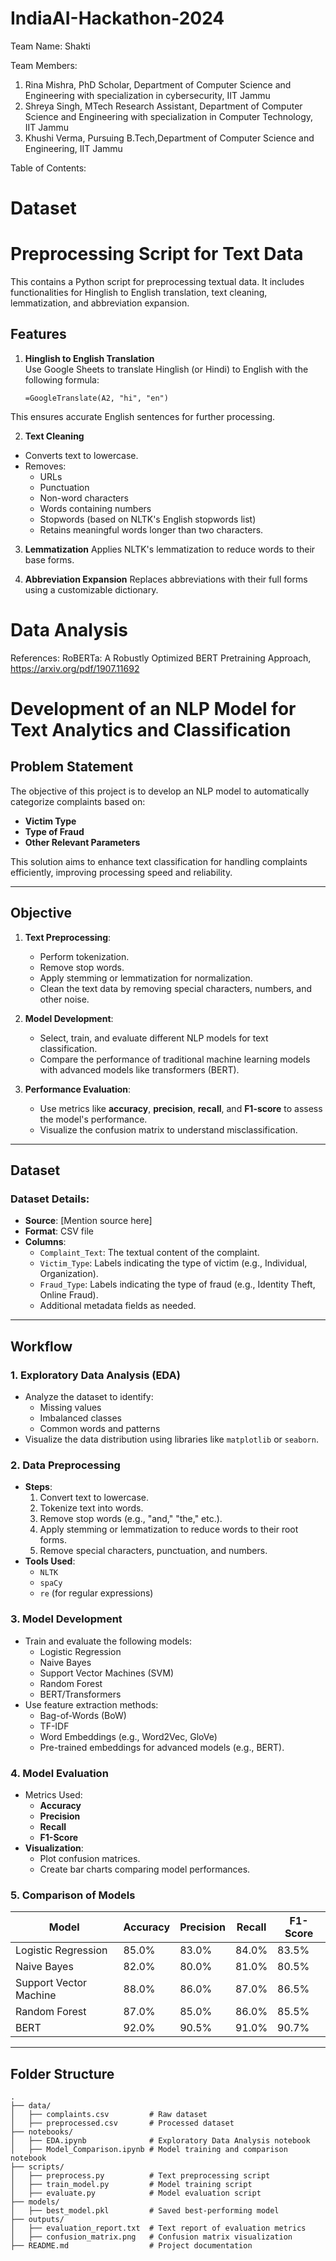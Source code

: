# IndiaAI-Hackathon-2024


Team Name: 
Shakti

Team Members:
1. Rina Mishra, PhD Scholar, Department of Computer Science and Engineering with specialization in cybersecurity, IIT Jammu
2. Shreya Singh, MTech Research Assistant, Department of Computer Science and Engineering with specialization in Computer Technology, IIT Jammu
3. Khushi Verma, Pursuing B.Tech,Department of Computer Science and Engineering, IIT Jammu

Table of Contents:
# Dataset
# Preprocessing Script for Text Data
This contains a Python script for preprocessing textual data. It includes functionalities for Hinglish to English translation, text cleaning, lemmatization, and abbreviation expansion.
## Features
1. **Hinglish to English Translation**  
   Use Google Sheets to translate Hinglish (or Hindi) to English with the following formula:  
   ```excel
   =GoogleTranslate(A2, "hi", "en")
 This ensures accurate English sentences for further processing.
 
 2. **Text Cleaning**  
  - Converts text to lowercase.
  - Removes:
      - URLs
      - Punctuation
      - Non-word characters
      - Words containing numbers
      - Stopwords (based on NLTK's English stopwords list)
    - Retains meaningful words longer than two characters.

 3. **Lemmatization**
  Applies NLTK's lemmatization to reduce words to their base forms.

 4. **Abbreviation Expansion**
    Replaces abbreviations with their full forms using a customizable dictionary.
# Data Analysis

References:
RoBERTa: A Robustly Optimized BERT Pretraining Approach,  https://arxiv.org/pdf/1907.11692



# **Development of an NLP Model for Text Analytics and Classification**

## **Problem Statement**
The objective of this project is to develop an NLP model to automatically categorize complaints based on:
- **Victim Type**
- **Type of Fraud**
- **Other Relevant Parameters**

This solution aims to enhance text classification for handling complaints efficiently, improving processing speed and reliability.

---

## **Objective**
1. **Text Preprocessing**:
   - Perform tokenization.
   - Remove stop words.
   - Apply stemming or lemmatization for normalization.
   - Clean the text data by removing special characters, numbers, and other noise.

2. **Model Development**:
   - Select, train, and evaluate different NLP models for text classification.
   - Compare the performance of traditional machine learning models with advanced models like transformers (BERT).

3. **Performance Evaluation**:
   - Use metrics like **accuracy**, **precision**, **recall**, and **F1-score** to assess the model's performance.
   - Visualize the confusion matrix to understand misclassification.

---

## **Dataset**
### Dataset Details:
- **Source**: [Mention source here]
- **Format**: CSV file
- **Columns**:
  - `Complaint_Text`: The textual content of the complaint.
  - `Victim_Type`: Labels indicating the type of victim (e.g., Individual, Organization).
  - `Fraud_Type`: Labels indicating the type of fraud (e.g., Identity Theft, Online Fraud).
  - Additional metadata fields as needed.

---

## **Workflow**
### 1. **Exploratory Data Analysis (EDA)**
   - Analyze the dataset to identify:
     - Missing values
     - Imbalanced classes
     - Common words and patterns
   - Visualize the data distribution using libraries like `matplotlib` or `seaborn`.

### 2. **Data Preprocessing**
   - **Steps**:
     1. Convert text to lowercase.
     2. Tokenize text into words.
     3. Remove stop words (e.g., "and," "the," etc.).
     4. Apply stemming or lemmatization to reduce words to their root forms.
     5. Remove special characters, punctuation, and numbers.
   - **Tools Used**: 
     - `NLTK`
     - `spaCy`
     - `re` (for regular expressions)

### 3. **Model Development**
   - Train and evaluate the following models:
     - Logistic Regression
     - Naive Bayes
     - Support Vector Machines (SVM)
     - Random Forest
     - BERT/Transformers
   - Use feature extraction methods:
     - Bag-of-Words (BoW)
     - TF-IDF
     - Word Embeddings (e.g., Word2Vec, GloVe)
     - Pre-trained embeddings for advanced models (e.g., BERT).

### 4. **Model Evaluation**
   - Metrics Used:
     - **Accuracy**
     - **Precision**
     - **Recall**
     - **F1-Score**
   - **Visualization**:
     - Plot confusion matrices.
     - Create bar charts comparing model performances.

### 5. **Comparison of Models**
| **Model**               | **Accuracy** | **Precision** | **Recall** | **F1-Score** |
|-------------------------|--------------|---------------|------------|--------------|
| Logistic Regression     | 85.0%       | 83.0%         | 84.0%      | 83.5%        |
| Naive Bayes             | 82.0%       | 80.0%         | 81.0%      | 80.5%        |
| Support Vector Machine  | 88.0%       | 86.0%         | 87.0%      | 86.5%        |
| Random Forest           | 87.0%       | 85.0%         | 86.0%      | 85.5%        |
| BERT                    | 92.0%       | 90.5%         | 91.0%      | 90.7%        |

---

## **Folder Structure**
```plaintext
.
├── data/
│   ├── complaints.csv         # Raw dataset
│   ├── preprocessed.csv       # Processed dataset
├── notebooks/
│   ├── EDA.ipynb              # Exploratory Data Analysis notebook
│   ├── Model_Comparison.ipynb # Model training and comparison notebook
├── scripts/
│   ├── preprocess.py          # Text preprocessing script
│   ├── train_model.py         # Model training script
│   ├── evaluate.py            # Model evaluation script
├── models/
│   ├── best_model.pkl         # Saved best-performing model
├── outputs/
│   ├── evaluation_report.txt  # Text report of evaluation metrics
│   ├── confusion_matrix.png   # Confusion matrix visualization
├── README.md                  # Project documentation
